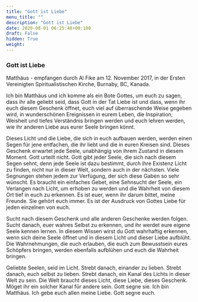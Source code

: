 ```yaml
---
title: "Gott ist Liebe"
menu_title: ""
description: "Gott ist Liebe"
date: 2020-08-01 06:25:48+00:180
draft: False
hidden: True
weight:
---
```

### Gott ist Liebe

Matthäus - empfangen durch Al Fike am 12. November 2017, in der Ersten Vereinigten Spiritualistischen Kirche, Burnaby, BC, Kanada.

Ich bin Matthäus und ich komme als ein Bote Gottes, um euch zu sagen, dass ihr alle geliebt seid, dass Gott in der Tat Liebe ist und dass, wenn ihr euch diesem Geschenk öffnet, euch viel auf überraschende Weise gegeben wird, in wunderschönen Ereignissen in eurem Leben, die Inspiration, Weisheit und tiefes Verständnis bringen werden und euch lehren werden, wie ihr anderen Liebe aus eurer Seele bringen könnt.

Dieses Licht und die Liebe, die sich in euch aufbauen werden, werden einen Segen für jene entfachen, die ihr liebt und die in euren Kreisen sind. Dieses Geschenk erwartet jede Seele, unabhängig von ihrem Zustand in diesem Moment. Gott urteilt nicht. Gott gibt jeder Seele, die sich nach diesem Segen sehnt, denn jede Seele ist dazu bestimmt, durch ihre Existenz Licht zu finden, nicht nur in dieser Welt, sondern auch in der nächsten. Viele Segnungen stehen jedem zur Verfügung, der sich diese Gaben so sehr wünscht. Es braucht ein einfaches Gebet, eine Sehnsucht der Seele, ein Verlangen nach Licht, um erhoben zu werden und die Wahrheit von diesem Ort tief in euch zu erkennen. Es ist euer, wenn ihr darum bittet, meine Freunde. Sie gehört euch immer. Es ist der Ausdruck von Gottes Liebe für jeden einzelnen von euch.  

Sucht nach diesem Geschenk und alle anderen Geschenke werden folgen. Sucht danach, euer wahres Selbst zu erkennen, und ihr werdet eure eigene Seele kennen lernen. In diesem Wissen wirst du Gott wahrhaftig erkennen, wenn sich deine Seele öffnet und in diesem Licht und dieser Liebe aufblüht. Die Wahrnehmungen, die euch erlauben, die euch zum Bewusstsein eures Schöpfers bringen, werden ebenfalls aufblühen und euch die Wahrheit bringen.

Geliebte Seelen, seid im Licht. Strebt danach, einander zu lieben. Strebt danach, euch selbst zu lieben. Strebt danach, ein Kanal des Lichts in dieser Welt zu sein. Die Welt braucht dieses Licht, diese Liebe, dieses Geschenk. Möget ihr ein solcher Kanal für andere sein. Gott segne sie. Ich bin Matthäus. Ich gebe euch allen meine Liebe. Gott segne euch.
